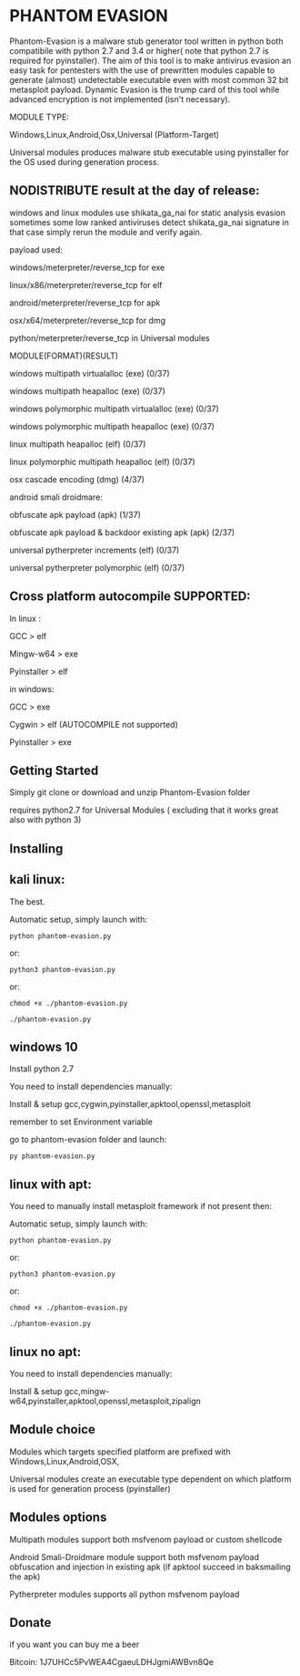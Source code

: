 # PHANTOM EVASION

Phantom-Evasion is a malware stub generator tool written in python 
both compatibile with python 2.7 and 3.4 or higher( note that python 2.7 is required for pyinstaller).
The aim of this tool is to make antivirus evasion an easy task for pentesters 
with the use of prewritten modules capable to 
generate  (almost) undetectable executable even with most common 32 bit metasploit payload.
Dynamic Evasion is the trump card of this tool while advanced encryption is not implemented (isn't necessary). 

MODULE TYPE:
 
Windows,Linux,Android,Osx,Universal   (Platform-Target)

Universal modules produces malware stub executable using pyinstaller for the  OS used during generation process.

## NODISTRIBUTE result at the day of release:

windows and linux modules use shikata_ga_nai for static analysis evasion
sometimes some low ranked antiviruses detect shikata_ga_nai signature in that case simply rerun the module
and verify again.

payload used: 

windows/meterpreter/reverse_tcp for exe

linux/x86/meterpreter/reverse_tcp for elf 

android/meterpreter/reverse_tcp for apk

osx/x64/meterpreter/reverse_tcp for dmg

python/meterpreter/reverse_tcp in Universal modules


MODULE(FORMAT)(RESULT) 

windows multipath virtualalloc                  (exe)    (0/37)

windows multipath heapalloc                     (exe)    (0/37)

windows polymorphic multipath virtualalloc      (exe)    (0/37)

windows polymorphic multipath heapalloc         (exe)    (0/37)

linux multipath heapalloc                       (elf)    (0/37)

linux polymorphic multipath heapalloc           (elf)    (0/37)

osx cascade encoding                            (dmg)    (4/37)

android smali droidmare:

obfuscate apk payload                           (apk)    (1/37)

obfuscate apk payload & backdoor existing apk   (apk)    (2/37)

universal pytherpreter increments               (elf)    (0/37)

universal pytherpreter polymorphic              (elf)    (0/37)

## Cross platform autocompile SUPPORTED:

In linux :

GCC > elf 

Mingw-w64 > exe

Pyinstaller > elf

in windows:

GCC > exe

Cygwin > elf (AUTOCOMPILE not supported)

Pyinstaller > exe

## Getting Started

Simply git clone or download and unzip Phantom-Evasion folder

requires python2.7 for Universal Modules ( excluding that it works great also with python 3)


## Installing


## kali linux:

The best.

Automatic setup, simply launch with:
```
python phantom-evasion.py 
```
or:

```
python3 phantom-evasion.py
```
or:
```
chmod +x ./phantom-evasion.py

./phantom-evasion.py
```

## windows 10

Install python 2.7

You need to install dependencies manually:

Install & setup gcc,cygwin,pyinstaller,apktool,openssl,metasploit

remember to set Environment variable 

go to phantom-evasion folder and launch:

```
py phantom-evasion.py 
```

## linux with apt:



You need to manually install metasploit framework if not present then:

Automatic setup, simply launch with:
```
python phantom-evasion.py 
```
or:

```
python3 phantom-evasion.py
```
or:
```
chmod +x ./phantom-evasion.py

./phantom-evasion.py

```

## linux no apt:

You need to install dependencies manually:

Install & setup gcc,mingw-w64,pyinstaller,apktool,openssl,metasploit,zipalign



## Module choice 

Modules which targets specified platform are prefixed with Windows,Linux,Android,OSX,

Universal modules create an executable type dependent on which platform is used for generation process (pyinstaller)


## Modules options

Multipath modules support both msfvenom payload or custom shellcode 

Android Smali-Droidmare module support both msfvenom payload obfuscation and injection in existing apk (if apktool succeed in baksmailing the apk)

Pytherpreter modules supports all python msfvenom payload

## Donate

if you want you can buy me a beer

Bitcoin: 1J7UHCc5PvWEA4CgaeuLDHJgmiAWBvn8Qe



